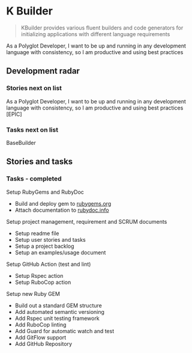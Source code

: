 # K Builder

> KBuilder provides various fluent builders and code generators for initializing applications with different language requirements

As a Polyglot Developer, I want to be up and running in any development language with consistency, so I am productive and using best practices

## Development radar

### Stories next on list

As a Polyglot Developer, I want to be up and running in any development language with consistency, so I am productive and using best practices [EPIC]

### Tasks next on list

BaseBuilder

## Stories and tasks

### Tasks - completed

Setup RubyGems and RubyDoc

- Build and deploy gem to [rubygems.org](https://rubygems.org/gems/k_builder)
- Attach documentation to [rubydoc.info](https://rubydoc.info/github/to-do-/k_builder/master)

Setup project management, requirement and SCRUM documents

- Setup readme file
- Setup user stories and tasks
- Setup a project backlog
- Setup an examples/usage document

Setup GitHub Action (test and lint)

- Setup Rspec action
- Setup RuboCop action

Setup new Ruby GEM

- Build out a standard GEM structure
- Add automated semantic versioning
- Add Rspec unit testing framework
- Add RuboCop linting
- Add Guard for automatic watch and test
- Add GitFlow support
- Add GitHub Repository
